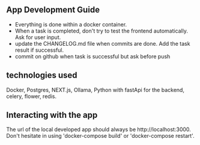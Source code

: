 ## App Development Guide

- Everything is done within a docker container.
- When a task is completed, don't try to test the frontend automatically. Ask for user input.
- update the CHANGELOG.md file when commits are done. Add the task result if successful.
- commit on github when task is successful but ask before push

## technologies used

Docker, Postgres, NEXT.js, Ollama, Python with fastApi for the backend, celery, flower, redis.

## Interacting with the app

The url of the local developed app should always be http://localhost:3000. Don't hesitate in using 'docker-compose build' or 'docker-compose restart'.
